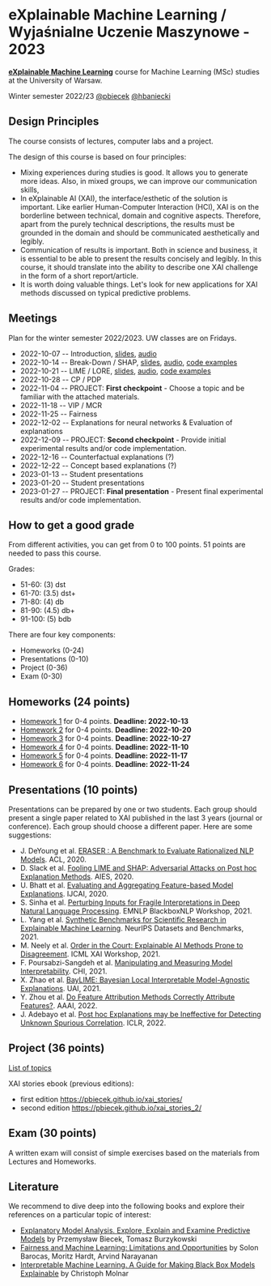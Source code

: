 # eXplainable Machine Learning / Wyjaśnialne Uczenie Maszynowe - 2023

[**eXplainable Machine Learning**](https://usosweb.uw.edu.pl/kontroler.php?_action=katalog2/przedmioty/pokazPrzedmiot&kod=1000-319bEML) course for Machine Learning (MSc) studies at the University of Warsaw. 

Winter semester 2022/23 [@pbiecek](https://github.com/pbiecek) [@hbaniecki](https://github.com/hbaniecki)


## Design Principles

The course consists of lectures, computer labs and a project.

The design of this course is based on four principles:

- Mixing experiences during studies is good. It allows you to generate more ideas. Also, in mixed groups, we can improve our communication skills,
- In eXplainable AI (XAI), the interface/esthetic of the solution is important. Like earlier Human-Computer Interaction (HCI), XAI is on the borderline between technical, domain and cognitive aspects. Therefore, apart from the purely technical descriptions, the results must be grounded in the domain and should be communicated aesthetically and legibly. 
- Communication of results is important. Both in science and business, it is essential to be able to present the results concisely and legibly. In this course, it should translate into the ability to describe one XAI challenge in the form of a short report/article.
- It is worth doing valuable things. Let's look for new applications for XAI methods discussed on typical predictive problems.


## Meetings

Plan for the winter semester 2022/2023. UW classes are on Fridays. 


* 2022-10-07  -- Introduction, [slides](https://htmlpreview.github.io/?https://raw.githubusercontent.com/mim-uw/TrustworthyMachineLearning-2023/main/Lectures/01_introduction.html#/title-slide), [audio](https://youtu.be/1UkrvKyvMDw)
* 2022-10-14  -- Break-Down / SHAP, [slides](https://htmlpreview.github.io/?https://raw.githubusercontent.com/mim-uw/eXplainableMachineLearning-2023/main/Lectures/02_shap.html#/title-slide), [audio](https://youtu.be/SJQWAJLhMas), [code examples](https://htmlpreview.github.io/?https://raw.githubusercontent.com/mim-uw/eXplainableMachineLearning-2023/main/Materials/hw2_shap_with_xgboost_on_titanic.html)
* 2022-10-21  -- LIME / LORE, [slides](https://htmlpreview.github.io/?https://raw.githubusercontent.com/mim-uw/eXplainableMachineLearning-2023/main/Lectures/03_lime.html), [audio](https://youtu.be/l5I1uwoKrME), [code examples](https://htmlpreview.github.io/?https://raw.githubusercontent.com/mim-uw/eXplainableMachineLearning-2023/main/Materials/hw3_lime_with_xgboost_on_titanic.html)
* 2022-10-28  -- CP / PDP
* 2022-11-04  -- PROJECT: **First checkpoint** - Choose a topic and be familiar with the attached materials.
* 2022-11-18  -- VIP / MCR
* 2022-11-25  -- Fairness
* 2022-12-02  -- Explanations for neural networks & Evaluation of explanations 
* 2022-12-09  -- PROJECT: **Second checkpoint** - Provide initial experimental results and/or code implementation.
* 2022-12-16  -- Counterfactual explanations (?)
* 2022-12-22  -- Concept based explanations (?)
* 2023-01-13  -- Student presentations
* 2023-01-20  -- Student presentations
* 2023-01-27  -- PROJECT:  **Final presentation** - Present final experimental results and/or code implementation.


## How to get a good grade

From different activities, you can get from 0 to 100 points. 51 points are needed to pass this course.

Grades:

* 51-60: (3) dst
* 61-70: (3.5) dst+
* 71-80: (4) db
* 81-90: (4.5) db+
* 91-100: (5) bdb


There are four key components:

* Homeworks (0-24)
* Presentations (0-10)
* Project (0-36)
* Exam  (0-30)

## Homeworks (24 points)

 - [Homework 1](https://github.com/mim-uw/TrustworthyMachineLearning-2023/tree/main/Homeworks/HW1)  for 0-4 points. **Deadline: 2022-10-13**
 - [Homework 2](https://github.com/mim-uw/TrustworthyMachineLearning-2023/tree/main/Homeworks/HW2)  for 0-4 points. **Deadline: 2022-10-20** 
 - [Homework 3](https://github.com/mim-uw/TrustworthyMachineLearning-2023/tree/main/Homeworks/HW3)  for 0-4 points. **Deadline: 2022-10-27**
 - [Homework 4](https://github.com/mim-uw/TrustworthyMachineLearning-2023/tree/main/Homeworks/HW4)  for 0-4 points. **Deadline: 2022-11-10**
 - [Homework 5](https://github.com/mim-uw/TrustworthyMachineLearning-2023/tree/main/Homeworks/HW5)  for 0-4 points. **Deadline: 2022-11-17**
 - [Homework 6](https://github.com/mim-uw/TrustworthyMachineLearning-2023/tree/main/Homeworks/HW6)  for 0-4 points. **Deadline: 2022-11-24**

## Presentations (10 points)

Presentations can be prepared by one or two students. Each group should present a single paper related to XAI published in the last 3 years (journal or conference). Each group should choose a different paper. Here are some suggestions:

* J. DeYoung et al. [ERASER : A Benchmark to Evaluate Rationalized NLP Models](https://aclanthology.org/2020.acl-main.408.pdf). ACL, 2020.
* D. Slack et al. [Fooling LIME and SHAP: Adversarial Attacks on Post hoc Explanation Methods](https://dl.acm.org/doi/10.1145/3375627.3375830). AIES, 2020.
* U. Bhatt et al. [Evaluating and Aggregating Feature-based Model Explanations](https://www.ijcai.org/Proceedings/2020/0417). IJCAI, 2020.
* S. Sinha et al. [Perturbing Inputs for Fragile Interpretations in Deep Natural Language Processing](https://arxiv.org/abs/2108.04990). EMNLP BlackboxNLP Workshop, 2021.
* L. Yang et al. [Synthetic Benchmarks for Scientific Research in Explainable Machine Learning](https://openreview.net/forum?id=R7vr14ffhF9). NeurIPS Datasets and Benchmarks, 2021.
* M. Neely et al. [Order in the Court: Explainable AI Methods Prone to Disagreement](https://arxiv.org/abs/2105.03287). ICML XAI Workshop, 2021.
* F. Poursabzi-Sangdeh et al. [Manipulating and Measuring Model Interpretability](https://arxiv.org/abs/1802.07810v5). CHI, 2021.
* X. Zhao et al. [BayLIME: Bayesian Local Interpretable Model-Agnostic Explanations](https://proceedings.mlr.press/v161/zhao21a.html). UAI, 2021.
* Y. Zhou et al. [Do Feature Attribution Methods Correctly Attribute Features?](https://ojs.aaai.org/index.php/AAAI/article/view/21196). AAAI, 2022.
* J. Adebayo et al. [Post hoc Explanations may be Ineffective for Detecting Unknown Spurious Correlation](https://openreview.net/forum?id=xNOVfCCvDpM). ICLR, 2022.

## Project (36 points)

[List of topics](https://docs.google.com/document/d/15lqyxRtolxBgZjDWs81ISXnJ6y0vUOXp8KcQeug1s3g/edit?usp=sharing)

XAI stories ebook (previous editions): 
- first edition https://pbiecek.github.io/xai_stories/
- second edition https://pbiecek.github.io/xai_stories_2/
<!-- - this edition https://github.com/pbiecek/xai_stories_3/ -->

## Exam (30 points)

A written exam will consist of simple exercises based on the materials from Lectures and Homeworks.

## Literature

We recommend to dive deep into the following books and explore their references on a particular topic of interest:

* [Explanatory Model Analysis. Explore, Explain and Examine Predictive Models](https://pbiecek.github.io/ema/) by Przemysław Biecek, Tomasz Burzykowski
* [Fairness and Machine Learning: Limitations and Opportunities](https://fairmlbook.org/) by Solon Barocas, Moritz Hardt, Arvind Narayanan
* [Interpretable Machine Learning. A Guide for Making Black Box Models Explainable](https://christophm.github.io/interpretable-ml-book/) by Christoph Molnar
